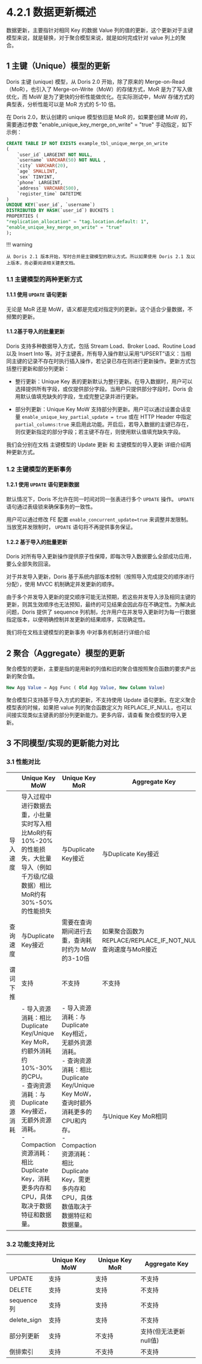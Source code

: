 # 4.2.1 数据更新概述

数据更新，主要指针对相同 Key 的数据 Value 列的值的更新，这个更新对于主键模型来说，就是替换，对于聚合模型来说，就是如何完成针对 value 列上的聚合。

## 1 主键（Unique）模型的更新

Doris 主键 (unique) 模型，从 Doris 2.0 开始，除了原来的 Merge-on-Read（MoR），也引入了 Merge-on-Write（MoW）的存储方式，MoR 是为了写入做优化，而 MoW 是为了更快的分析性能做优化。在实际测试中，MoW 存储方式的典型表，分析性能可以是 MoR 方式的 5-10 倍。

在 Doris 2.0，默认创建的 unique 模型依旧是 MoR 的，如果要创建 MoW 的，需要通过参数 "enable_unique_key_merge_on_write" = "true" 手动指定，如下示例：

```sql
CREATE TABLE IF NOT EXISTS example_tbl_unique_merge_on_write
(
    `user_id` LARGEINT NOT NULL,
    `username` VARCHAR(50) NOT NULL ,
    `city` VARCHAR(20),
    `age` SMALLINT,
    `sex` TINYINT,
    `phone` LARGEINT,
    `address` VARCHAR(500),
    `register_time` DATETIME
)
UNIQUE KEY(`user_id`, `username`)
DISTRIBUTED BY HASH(`user_id`) BUCKETS 1
PROPERTIES (
"replication_allocation" = "tag.location.default: 1",
"enable_unique_key_merge_on_write" = "true"
);
```

!!! warning

    从 Doris 2.1 版本开始，写时合并是主键模型的默认方式。所以如果使用 Doris 2.1 及以上版本，务必要阅读相关建表文档。

### 1.1 主键模型的两种更新方式

#### 1.1.1 使用 `UPDATE` 语句更新

无论是 MoR 还是 MoW，语义都是完成对指定列的更新。这个适合少量数据，不频繁的更新。

#### 1.1.2基于导入的批量更新

Doris 支持多种数据导入方式，包括 Stream Load、Broker Load、Routine Load 以及 Insert Into 等。对于主键表，所有导入操作默认采用“UPSERT”语义：当相同主键的记录不存在时执行插入操作，若记录已存在则进行更新操作。更新方式包括整行更新和部分列更新：

* 整行更新：Unique Key 表的更新默认为整行更新。在导入数据时，用户可以选择提供所有字段，或仅提供部分字段。当用户只提供部分字段时，Doris 会用默认值填充缺失的字段，生成完整记录并进行更新。

* 部分列更新：Unique Key MoW 支持部分列更新。用户可以通过设置会话变量 `enable_unique_key_partial_update = true` 或在 HTTP Header 中指定 `partial_columns:true` 来启用此功能。开启后，若导入数据的主键已存在，则仅更新指定的部分字段；若主键不存在，则使用默认值填充缺失字段。

我们会分别在文档 主键模型的 Update 更新 和 主键模型的导入更新 详细介绍两种更新方式。

### 1.2 主键模型的更新事务

#### 1.2.1 使用 `UPDATE` 语句更新数据

默认情况下，Doris 不允许在同一时间对同一张表进行多个 `UPDATE` 操作。 `UPDATE` 语句通过表级锁来确保事务的一致性。

用户可以通过修改 FE 配置 `enable_concurrent_update=true` 来调整并发限制。当放宽并发限制时， `UPDATE` 语句将不再提供事务保证。

#### 1.2.2 基于导入的批量更新

Doris 对所有导入更新操作提供原子性保障，即每次导入数据要么全部成功应用，要么全部失败回滚。

对于并发导入更新，Doris 基于系统内部版本控制（按照导入完成提交的顺序进行分配），使用 MVCC 机制确定并发更新的顺序。

由于多个并发导入更新的提交顺序可能无法预期，若这些并发导入涉及相同主键的更新，则其生效顺序也无法预知，最终的可见结果会因此存在不确定性。为解决此问题，Doris 提供了 sequence 列机制，允许用户在并发导入更新时为每一行数据指定版本，以便明确控制并发更新的结果顺序，实现确定性。

我们将在文档主键模型的更新事务 中对事务机制进行详细介绍

## 2 聚合（Aggregate）模型的更新

聚合模型的更新，主要是指的是用新的列值和旧的聚合值按照聚合函数的要求产出新的聚合值。

```sql
New Agg Value = Agg Func ( Old Agg Value, New Column Value)
```

聚合模型只支持基于导入方式的更新，不支持使用 Update 语句更新。在定义聚合模型表的时候，如果把 value 列的聚合函数定义为 REPLACE_IF_NULL，也可以间接实现类似主键表的部分列更新能力。更多内容，请查看 聚合模型的导入更新。

## 3 不同模型/实现的更新能力对比

### 3.1 性能对比

|  | Unique Key MoW | Unique Key MoR | Aggregate Key |
| -- | -- | -- | -- |
| 导入速度 | 导入过程中进行数据去重，小批量实时写入相比MoR约有10%-20%的性能损失，大批量导入（例如千万级/亿级数据）相比MoR约有30%-50%的性能损失 | 与Duplicate Key接近 | 与Duplicate Key接近 |
| 查询速度 | 与Duplicate Key接近 | 需要在查询期间进行去重，查询耗时约为 MoW 的3-10倍 | 如果聚合函数为REPLACE/REPLACE_IF_NOT_NULL，查询速度与MoR接近 |
| 谓词下推 | 支持 | 不支持 | 不支持 |
| 资源消耗 | - 导入资源消耗：相比Duplicate Key/Unique Key MoR，约额外消耗约10%-30%的CPU。<br>- 查询资源消耗：与Duplicate Key接近，无额外资源消耗。<br>- Compaction资源消耗：相比Duplicate Key，消耗更多内存和CPU，具体取决于数据特征和数据量。 | - 导入资源消耗：与Duplicate Key相近，无额外资源消耗。<br>- 查询资源消耗：相比Duplicate Key/Unique Key MoW，查询时额外消耗更多的CPU和内存。<br>- Compaction资源消耗：相比Duplicate Key，需更多内存和CPU，具体数值取决于数据特征和数据量。 | 与Unique Key MoR相同 |

### 3.2 功能支持对比

|  | Unique Key MoW | Unique Key MoR | Aggregate Key |
| -- | -- | -- | -- |
| UPDATE | 支持 | 支持 | 不支持 |
| DELETE | 支持 | 支持 | 不支持 |
| sequence列 | 支持 | 支持 | 不支持 |
| delete_sign | 支持 | 支持 | 不支持 |
| 部分列更新 | 支持 | 不支持 | 支持(但无法更新null值) |
| 倒排索引 | 支持 | 不支持 | 不支持 |
